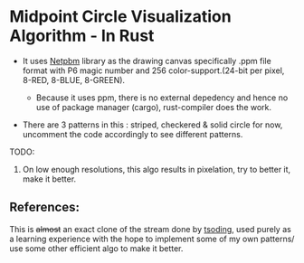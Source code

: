 # Midpoint Circle Visualization Algorithm - In Rust 

- It uses [Netpbm](https://en.wikipedia.org/wiki/Netpbm) library as the drawing
  canvas specifically .ppm file format with P6 magic number and 256 color-support.(24-bit
  per pixel, 8-RED, 8-BLUE, 8-GREEN).

  - Because it uses ppm, there is no external depedency and hence no use of
    package manager (cargo), rust-compiler does the work.
    
-  There are 3 patterns in this : striped, checkered & solid circle for now,
   uncomment the code accordingly to see different patterns.
   
TODO:
1. On low enough resolutions, this algo results in pixelation, try to better it,
   make it better. 
   
## References:
This is ~~almost~~ an exact clone of the stream done by
[tsoding](https://www.youtube.com/c/TsodingDaily), used purely as a learning
experience with the hope to implement some of my own patterns/ use some other
efficient algo to make it better. 
